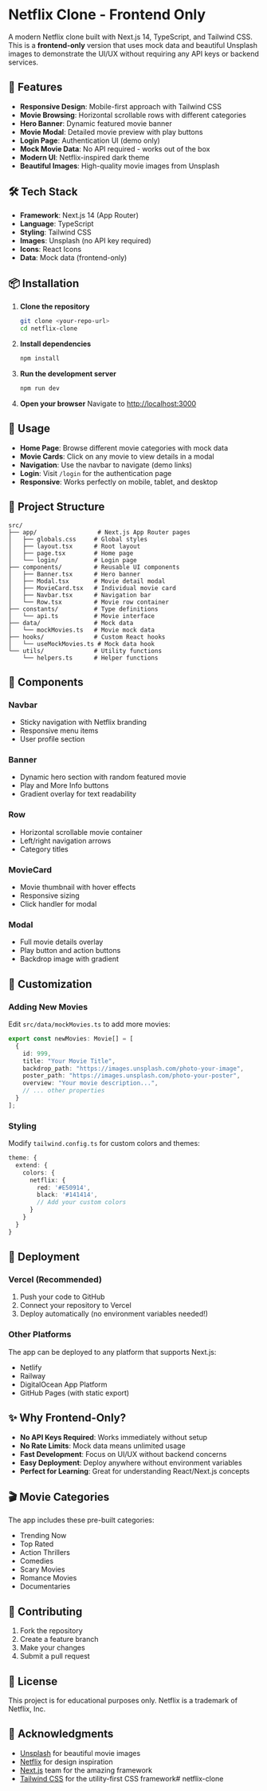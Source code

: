 # Netflix Clone - Frontend Only

A modern Netflix clone built with Next.js 14, TypeScript, and Tailwind CSS. This is a **frontend-only** version that uses mock data and beautiful Unsplash images to demonstrate the UI/UX without requiring any API keys or backend services.

## 🚀 Features

- **Responsive Design**: Mobile-first approach with Tailwind CSS
- **Movie Browsing**: Horizontal scrollable rows with different categories
- **Hero Banner**: Dynamic featured movie banner
- **Movie Modal**: Detailed movie preview with play buttons
- **Login Page**: Authentication UI (demo only)
- **Mock Movie Data**: No API required - works out of the box
- **Modern UI**: Netflix-inspired dark theme
- **Beautiful Images**: High-quality movie images from Unsplash

## 🛠️ Tech Stack

- **Framework**: Next.js 14 (App Router)
- **Language**: TypeScript
- **Styling**: Tailwind CSS
- **Images**: Unsplash (no API key required)
- **Icons**: React Icons
- **Data**: Mock data (frontend-only)

## 📦 Installation

1. **Clone the repository**
   ```bash
   git clone <your-repo-url>
   cd netflix-clone
   ```

2. **Install dependencies**
   ```bash
   npm install
   ```

3. **Run the development server**
   ```bash
   npm run dev
   ```

4. **Open your browser**
   Navigate to [http://localhost:3000](http://localhost:3000)

## 🎯 Usage

- **Home Page**: Browse different movie categories with mock data
- **Movie Cards**: Click on any movie to view details in a modal
- **Navigation**: Use the navbar to navigate (demo links)
- **Login**: Visit `/login` for the authentication page
- **Responsive**: Works perfectly on mobile, tablet, and desktop

## 📁 Project Structure

```
src/
├── app/                 # Next.js App Router pages
│   ├── globals.css     # Global styles
│   ├── layout.tsx      # Root layout
│   ├── page.tsx        # Home page
│   └── login/          # Login page
├── components/         # Reusable UI components
│   ├── Banner.tsx      # Hero banner
│   ├── Modal.tsx       # Movie detail modal
│   ├── MovieCard.tsx   # Individual movie card
│   ├── Navbar.tsx      # Navigation bar
│   └── Row.tsx         # Movie row container
├── constants/          # Type definitions
│   └── api.ts          # Movie interface
├── data/               # Mock data
│   └── mockMovies.ts   # Movie mock data
├── hooks/              # Custom React hooks
│   └── useMockMovies.ts # Mock data hook
└── utils/              # Utility functions
    └── helpers.ts      # Helper functions
```

## 🎨 Components

### Navbar
- Sticky navigation with Netflix branding
- Responsive menu items
- User profile section

### Banner
- Dynamic hero section with random featured movie
- Play and More Info buttons
- Gradient overlay for text readability

### Row
- Horizontal scrollable movie container
- Left/right navigation arrows
- Category titles

### MovieCard
- Movie thumbnail with hover effects
- Responsive sizing
- Click handler for modal

### Modal
- Full movie details overlay
- Play button and action buttons
- Backdrop image with gradient

## 🔧 Customization

### Adding New Movies
Edit `src/data/mockMovies.ts` to add more movies:

```typescript
export const newMovies: Movie[] = [
  {
    id: 999,
    title: "Your Movie Title",
    backdrop_path: "https://images.unsplash.com/photo-your-image",
    poster_path: "https://images.unsplash.com/photo-your-poster",
    overview: "Your movie description...",
    // ... other properties
  }
];
```

### Styling
Modify `tailwind.config.ts` for custom colors and themes:

```typescript
theme: {
  extend: {
    colors: {
      netflix: {
        red: '#E50914',
        black: '#141414',
        // Add your custom colors
      }
    }
  }
}
```

## 🚀 Deployment

### Vercel (Recommended)
1. Push your code to GitHub
2. Connect your repository to Vercel
3. Deploy automatically (no environment variables needed!)

### Other Platforms
The app can be deployed to any platform that supports Next.js:
- Netlify
- Railway
- DigitalOcean App Platform
- GitHub Pages (with static export)

## ✨ Why Frontend-Only?

- **No API Keys Required**: Works immediately without setup
- **No Rate Limits**: Mock data means unlimited usage
- **Fast Development**: Focus on UI/UX without backend concerns
- **Easy Deployment**: Deploy anywhere without environment variables
- **Perfect for Learning**: Great for understanding React/Next.js concepts

## 🎬 Movie Categories

The app includes these pre-built categories:
- Trending Now
- Top Rated
- Action Thrillers
- Comedies
- Scary Movies
- Romance Movies
- Documentaries

## 🤝 Contributing

1. Fork the repository
2. Create a feature branch
3. Make your changes
4. Submit a pull request

## 📄 License

This project is for educational purposes only. Netflix is a trademark of Netflix, Inc.

## 🙏 Acknowledgments

- [Unsplash](https://unsplash.com/) for beautiful movie images
- [Netflix](https://netflix.com) for design inspiration
- [Next.js](https://nextjs.org/) team for the amazing framework
- [Tailwind CSS](https://tailwindcss.com/) for the utility-first CSS framework#   n e t f l i x - c l o n e  
 